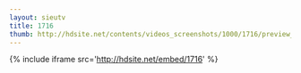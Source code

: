 ```yaml
---
layout: sieutv
title: 1716
thumb: http://hdsite.net/contents/videos_screenshots/1000/1716/preview_360p.mp4.jpg
---
```

{% include iframe src='http://hdsite.net/embed/1716' %}
 
